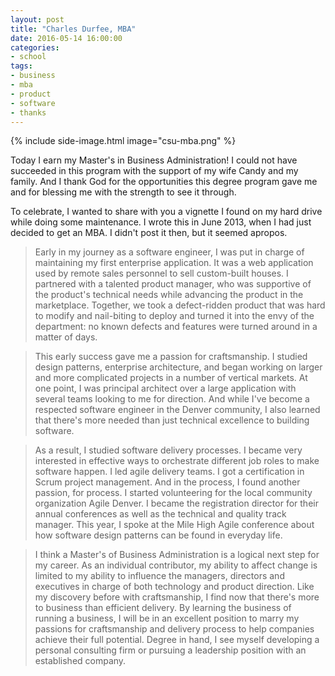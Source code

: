```yaml
---
layout: post
title: "Charles Durfee, MBA"
date: 2016-05-14 16:00:00
categories:
- school
tags:
- business
- mba
- product
- software
- thanks
---
```


{% include side-image.html image="csu-mba.png" %}

Today I earn my Master's in Business Administration! I could not have succeeded
in this program with the support of my wife Candy and my family. And I thank God
for the opportunities this degree program gave me and for blessing me with the
strength to see it through.

To celebrate, I wanted to share with you a vignette I found on my hard drive
while doing some maintenance. I wrote this in June 2013, when I had just decided
to get an MBA. I didn't post it then, but it seemed apropos.

<!--more-->

> Early in my journey as a software engineer, I was put in charge of maintaining
my first enterprise application. It was a web application used by remote sales
personnel to sell custom-built houses. I partnered with a talented product
manager, who was supportive of the product's technical needs while advancing the
product in the marketplace. Together, we took a defect-ridden product that was
hard to modify and nail-biting to deploy and turned it into the envy of the
department: no known defects and features were turned around in a matter of
days.

> This early success gave me a passion for craftsmanship. I studied design
patterns, enterprise architecture, and began working on larger and more
complicated projects in a number of vertical markets. At one point, I was
principal architect over a large application with several teams looking to me
for direction. And while I've become a respected software engineer in the Denver
community, I also learned that there's more needed than just technical
excellence to building software.

> As a result, I studied software delivery processes. I became very interested
in effective ways to orchestrate different job roles to make software happen. I
led agile delivery teams. I got a certification in Scrum project management. And
in the process, I found another passion, for process. I started volunteering for
the local community organization Agile Denver. I became the registration
director for their annual conferences as well as the technical and quality track
manager. This year, I spoke at the Mile High Agile conference about how software
design patterns can be found in everyday life.

> I think a Master's of Business Administration is a logical next step for my
career. As an individual contributor, my ability to affect change is limited to
my ability to influence the managers, directors and executives in charge of both
technology and product direction. Like my discovery before with craftsmanship, I
find now that there's more to business than efficient delivery. By learning the
business of running a business, I will be in an excellent position to marry my
passions for craftsmanship and delivery process to help companies achieve their
full potential. Degree in hand, I see myself developing a personal consulting
firm or pursuing a leadership position with an established company.
